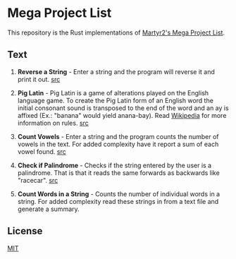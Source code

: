 # Mega Project List

This repository is the Rust implementations of [Martyr2's Mega Project List](https://www.dreamincode.net/forums/topic/78802-martyr2s-mega-project-ideas-list/).

## Text

1. **Reverse a String** - Enter a string and the program will reverse it and print it out. [src](./reverse-a-string/src/lib.rs)

2. **Pig Latin** - Pig Latin is a game of alterations played on the English language game. To create the Pig Latin form of an English word the initial consonant sound is transposed to the end of the word and an ay is affixed (Ex.: "banana" would yield anana-bay). Read [Wikipedia](https://en.wikipedia.org/wiki/Pig_Latin) for more information on rules. [src](./pig_latin/src/lib.rs)

3. **Count Vowels** - Enter a string and the program counts the number of vowels in the text. For added complexity have it report a sum of each vowel found. [src](./vowels_counter/src/lib.rs)

4. **Check if Palindrome** - Checks if the string entered by the user is a palindrome. That is that it reads the same forwards as backwards like "racecar". [src](./palindrome/src/lib.rs)

5. **Count Words in a String** - Counts the number of individual words in a string. For added complexity read these strings in from a text file and generate a summary.

## License

[MIT](./LICENSE)


